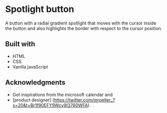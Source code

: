# Spotlight button

A button with a radial gradient spotlight that moves with the cursor inside the button and 
also highlights the border with respect to the cursor position.

## Built with

* HTML
* CSS
* Vanilla javaScript

## Acknowledgments

* Got inspirations from the microsoft calendar and 
* [product designer] (https://twitter.com/mrpeller_?s=20&t=Br1f90EFY9Wcy9I3760WFA). 
